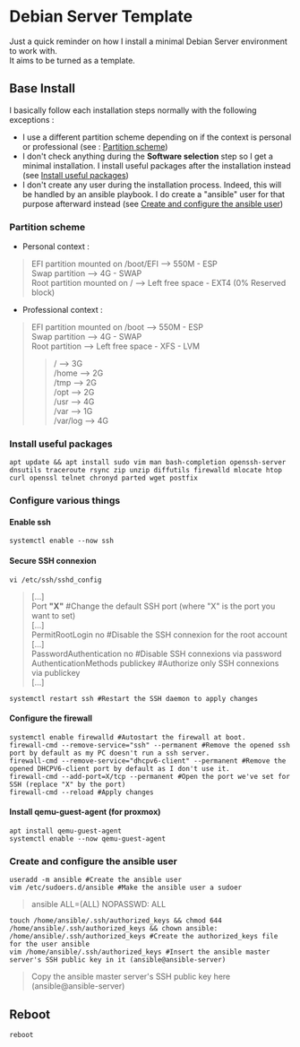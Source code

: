 # Debian Server Template

Just a quick reminder on how I install a minimal Debian Server environment to work with.  
It aims to be turned as a template.  

## Base Install

I basically follow each installation steps normally with the following exceptions :

- I use a different partition scheme depending on if the context is personal or professional (see : [Partition scheme](https://github.com/Antiz96/Linux-Configuration/blob/main/Debian-Server-Template.md#partition-scheme))
- I don't check anything during the **Software selection** step so I get a minimal installation. I install useful packages after the installation instead (see [Install useful packages](https://github.com/Antiz96/Linux-Configuration/blob/main/Debian-Server-Template.md#install-useful-packages))
- I don't create any user during the installation process. Indeed, this will be handled by an ansible playbook. I do create a "ansible" user for that purpose afterward instead (see [Create and configure the ansible user](https://github.com/Antiz96/Linux-Configuration/blob/main/Debian-Server-Template.md#create-and-configure-the-ansible-user))

### Partition scheme

- Personal context :    
  
> EFI partition mounted on /boot/EFI --> 550M - ESP    
> Swap partition --> 4G - SWAP  
> Root partition mounted on / --> Left free space - EXT4 (0% Reserved block)  
  
- Professional context :  
  
> EFI partition mounted on /boot --> 550M - ESP   
> Swap partition --> 4G - SWAP  
> Root partition --> Left free space - XFS - LVM  
> > / --> 3G  
> > /home --> 2G  
> > /tmp --> 2G  
> > /opt --> 2G  
> > /usr --> 4G  
> > /var --> 1G  
> > /var/log --> 4G  

### Install useful packages

```
apt update && apt install sudo vim man bash-completion openssh-server dnsutils traceroute rsync zip unzip diffutils firewalld mlocate htop curl openssl telnet chronyd parted wget postfix
```

### Configure various things 

#### Enable ssh

```
systemctl enable --now ssh
```

#### Secure SSH connexion

```
vi /etc/ssh/sshd_config
```
> [...]  
> Port **"X"** #Change the default SSH port (where "X" is the port you want to set)  
> [...]  
> PermitRootLogin no #Disable the SSH connexion for the root account  
> [...]  
> PasswordAuthentication no #Disable SSH connexions via password  
> AuthenticationMethods publickey #Authorize only SSH connexions via publickey  
> [...]  

```
systemctl restart ssh #Restart the SSH daemon to apply changes
```

#### Configure the firewall

```
systemctl enable firewalld #Autostart the firewall at boot.
firewall-cmd --remove-service="ssh" --permanent #Remove the opened ssh port by default as my PC doesn't run a ssh server.
firewall-cmd --remove-service="dhcpv6-client" --permanent #Remove the opened DHCPV6-client port by default as I don't use it.
firewall-cmd --add-port=X/tcp --permanent #Open the port we've set for SSH (replace "X" by the port)
firewall-cmd --reload #Apply changes
```

#### Install qemu-guest-agent (for proxmox)

```
apt install qemu-guest-agent
systemctl enable --now qemu-guest-agent
```

### Create and configure the ansible user

```
useradd -m ansible #Create the ansible user
vim /etc/sudoers.d/ansible #Make the ansible user a sudoer
```
> ansible ALL=(ALL) NOPASSWD: ALL  

```
touch /home/ansible/.ssh/authorized_keys && chmod 644 /home/ansible/.ssh/authorized_keys && chown ansible: /home/ansible/.ssh/authorized_keys #Create the authorized_keys file for the user ansible
vim /home/ansible/.ssh/authorized_keys #Insert the ansible master server's SSH public key in it (ansible@ansible-server)
```
> Copy the ansible master server's SSH public key here (ansible@ansible-server)  

## Reboot

```
reboot
```
